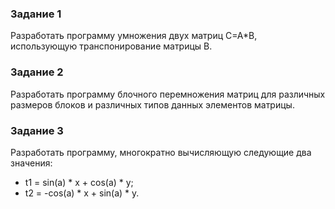 ### Задание 1
Разработать программу умножения двух матриц C=A*B, использующую транспонирование матрицы B.

### Задание 2
Разработать программу блочного перемножения матриц для различных размеров блоков и различных типов данных элементов матрицы.

### Задание 3
Разработать программу, многократно вычисляющую следующие два значения:
* t1 = sin(a) * x + cos(a) * y;
* t2 = -cos(a) * x + sin(a) * y.

